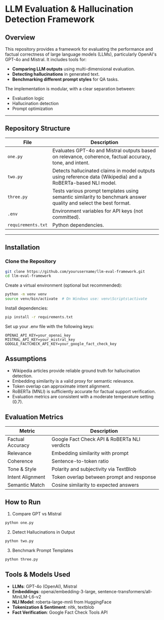 # LLM Evaluation & Hallucination Detection Framework

## Overview
This repository provides a framework for evaluating the performance and factual correctness of large language models (LLMs), particularly OpenAI's GPT-4o and Mistral. It includes tools for:

- **Comparing LLM outputs** using multi-dimensional evaluation.
- **Detecting hallucinations** in generated text.
- **Benchmarking different prompt styles** for QA tasks.

The implementation is modular, with a clear separation between:
- Evaluation logic
- Hallucination detection
- Prompt optimization

---

## Repository Structure
| File             | Description                                                                 |
|------------------|-----------------------------------------------------------------------------|
| `one.py`         | Evaluates GPT-4o and Mistral outputs based on relevance, coherence, factual accuracy, tone, and intent. |
| `two.py`         | Detects hallucinated claims in model outputs using reference data (Wikipedia) and a RoBERTa-based NLI model. |
| `three.py`       | Tests various prompt templates using semantic similarity to benchmark answer quality and select the best format. |
| `.env`           | Environment variables for API keys (not committed).                        |
| `requirements.txt` | Python dependencies.                                                     |

---

## Installation

### Clone the Repository
```bash
git clone https://github.com/yourusername/llm-eval-framework.git
cd llm-eval-framework
```

Create a virtual environment (optional but recommended):
```bash
python -m venv venv
source venv/bin/activate  # On Windows use: venv\Scripts\activate
```

Install dependencies:
```bash
pip install -r requirements.txt
```

Set up your .env file with the following keys:
```
OPENAI_API_KEY=your_openai_key
MISTRAL_API_KEY=your_mistral_key
GOOGLE_FACTCHECK_API_KEY=your_google_fact_check_key
```

## Assumptions
- Wikipedia articles provide reliable ground truth for hallucination detection.
- Embedding similarity is a valid proxy for semantic relevance.
- Token overlap can approximate intent alignment.
- RoBERTa (MNLI) is sufficiently accurate for factual support verification.
- Evaluation metrics are consistent with a moderate temperature setting (0.7).

## Evaluation Metrics
| Metric            | Description                                                                 |
|-------------------|-----------------------------------------------------------------------------|
| Factual Accuracy  | Google Fact Check API & RoBERTa NLI verdicts                                |
| Relevance         | Embedding similarity with prompt                                            |
| Coherence         | Sentence-to-token ratio                                                     |
| Tone & Style      | Polarity and subjectivity via TextBlob                                      |
| Intent Alignment  | Token overlap between prompt and response                                   |
| Semantic Match    | Cosine similarity to expected answers                                       |

## How to Run
1. Compare GPT vs Mistral
```bash
python one.py
```

2. Detect Hallucinations in Output
```bash
python two.py
```

3. Benchmark Prompt Templates
```bash
python three.py
```

## Tools & Models Used
- **LLMs**: GPT-4o (OpenAI), Mistral
- **Embeddings**: openai/embedding-3-large, sentence-transformers/all-MiniLM-L6-v2
- **NLI Model**: roberta-large-mnli from HuggingFace
- **Tokenization & Sentiment**: nltk, textblob
- **Fact Verification**: Google Fact Check Tools API

